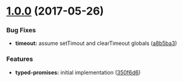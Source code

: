 <a name="1.0.0"></a>
# [1.0.0](https://github.com/TylorS/typed-promises/compare/350f6d6...v1.0.0) (2017-05-26)


### Bug Fixes

* **timeout:** assume setTimout and clearTimeout globals ([a8b5ba3](https://github.com/TylorS/typed-promises/commit/a8b5ba3))


### Features

* **typed-promises:** initial implementation ([350f6d6](https://github.com/TylorS/typed-promises/commit/350f6d6))




